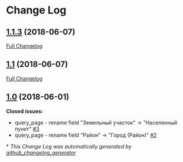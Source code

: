 # Change Log

## [1.1.3](https://github.com/IgorPolyakov/hawthorn_reestr_service/tree/1.1.3) (2018-06-07)
[Full Changelog](https://github.com/IgorPolyakov/hawthorn_reestr_service/compare/1.1...1.1.3)

## [1.1](https://github.com/IgorPolyakov/hawthorn_reestr_service/tree/1.1) (2018-06-07)
[Full Changelog](https://github.com/IgorPolyakov/hawthorn_reestr_service/compare/1.0...1.1)

## [1.0](https://github.com/IgorPolyakov/hawthorn_reestr_service/tree/1.0) (2018-06-01)
**Closed issues:**

- query\_page - rename field "Земельный участок" -\> "Населенный пункт" [\#3](https://github.com/IgorPolyakov/hawthorn_reestr_service/issues/3)
- query\_page - rename field "Район" -\> "Город \(Район\)" [\#2](https://github.com/IgorPolyakov/hawthorn_reestr_service/issues/2)



\* *This Change Log was automatically generated by [github_changelog_generator](https://github.com/skywinder/Github-Changelog-Generator)*
